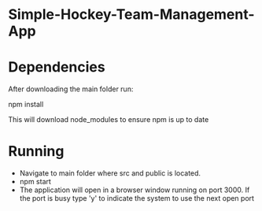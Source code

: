 # Simple-Hockey-Team-Management-App



# Dependencies

After downloading the main folder run:

npm install

This will download node_modules to ensure npm is up to date

# Running

 - Navigate to main folder where src and public is located.
 - npm start
 - The application will open in a browser window running on port 3000. If the port is busy type 'y' to indicate the system to use the next open port
